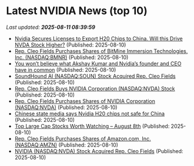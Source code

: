 # Latest NVIDIA News (top 10)
_Last updated: **2025-08-11 08:39:59**_

- [Nvidia Secures Licenses to Export H20 Chips to China. Will this Drive NVDA Stock Higher?](https://biztoc.com/x/b0be0093716fe9c6) (Published: 2025-08-10)
- [Rep. Cleo Fields Purchases Shares of BitMine Immersion Technologies, Inc. (NASDAQ:BMNR)](https://www.etfdailynews.com/2025/08/10/rep-cleo-fields-purchases-shares-of-bitmine-immersion-technologies-inc-nasdaqbmnr/) (Published: 2025-08-10)
- [You won’t believe what Akshay Kumar and Nvidia’s founder and CEO have in common](https://economictimes.indiatimes.com/magazines/panache/you-wont-believe-what-akshay-kumar-and-nvidias-founder-and-ceo-jensen-huang-have-in-common/articleshow/123215484.cms) (Published: 2025-08-10)
- [SoundHound AI (NASDAQ:SOUN) Stock Acquired Rep. Cleo Fields](https://www.etfdailynews.com/2025/08/10/soundhound-ai-nasdaqsoun-stock-acquired-rep-cleo-fields/) (Published: 2025-08-10)
- [Rep. Cleo Fields Buys NVIDIA Corporation (NASDAQ:NVDA) Stock](https://www.etfdailynews.com/2025/08/10/rep-cleo-fields-buys-nvidia-corporation-nasdaqnvda-stock-4/) (Published: 2025-08-10)
- [Rep. Cleo Fields Purchases Shares of NVIDIA Corporation (NASDAQ:NVDA)](https://www.etfdailynews.com/2025/08/10/rep-cleo-fields-purchases-shares-of-nvidia-corporation-nasdaqnvda-3/) (Published: 2025-08-10)
- [Chinese state media says Nvidia H20 chips not safe for China](https://www.channelnewsasia.com/east-asia/chinese-state-media-says-nvidia-h20-chips-not-safe-china-5287281) (Published: 2025-08-10)
- [Top Large Cap Stocks Worth Watching – August 8th](https://www.etfdailynews.com/2025/08/10/top-large-cap-stocks-worth-watching-august-8th/) (Published: 2025-08-10)
- [Rep. Cleo Fields Purchases Shares of Amazon.com, Inc. (NASDAQ:AMZN)](https://www.etfdailynews.com/2025/08/10/rep-cleo-fields-purchases-shares-of-amazon-com-inc-nasdaqamzn/) (Published: 2025-08-10)
- [NVIDIA (NASDAQ:NVDA) Stock Acquired Rep. Cleo Fields](https://www.etfdailynews.com/2025/08/10/nvidia-nasdaqnvda-stock-acquired-rep-cleo-fields-3/) (Published: 2025-08-10)
